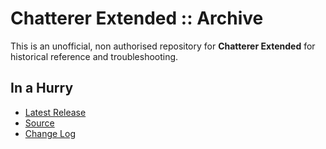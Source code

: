 # Chatterer Extended :: Archive

This is an unofficial, non authorised repository for **Chatterer Extended** for historical reference and troubleshooting.


## In a Hurry

* [Latest Release](https://github.com/net-lisias-ksph/ChattererExtended/releases)
* [Source](https://github.com/net-lisias-ksph/ChattererExtended)
* [Change Log](./CHANGE_LOG.md)
